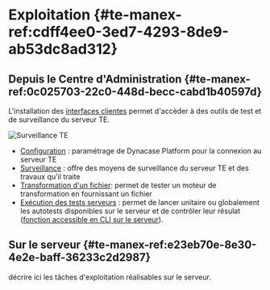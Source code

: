 # Exploitation {#te-manex-ref:cdff4ee0-3ed7-4293-8de9-ab53dc8ad312}

## Depuis le Centre d'Administration {#te-manex-ref:0c025703-22c0-448d-becc-cabd1b40597d}

L'installation des [interfaces clientes](#te-manex-ref:4fc3d410-30da-461e-b96e-d99f894d3409) permet
d'accèder à des outils de test et de surveillance du serveur TE.

![Surveillance TE ](exploitation-001.png "Surveillance TE")

* [Configuration](#te-manex-ref:33a5475b-28e7-4b95-b0ea-a127e4794e93) : paramétrage de Dynacase Platform pour la connexion au serveur TE
* [Surveillance](#te-manex-ref:7a4c7126-8b90-4e35-af30-19846d2972f9) : offre des moyens de surveillance du serveur TE et des travaux qu'il traite
* [Transformation d'un fichier](#te-manex-ref:483272a9-a83c-4821-b537-47861a986398): permet de tester un moteur de transformation en fournissant un fichier
* [Exécution des tests serveurs](#te-manex-ref:483272a9-a83c-4821-b537-47861a986398) : permet de lancer unitaire ou globalement les autotests disponibles sur le serveur et de contrôler leur résulat ([fonction accessible en CLI sur le serveur](#te-manex-ref:02b9cb27-aca7-4232-8ba5-0455fa43709d)). 








## Sur le serveur {#te-manex-ref:e23eb70e-8e30-4e2e-baff-36233c2d2987}

<span class="flag inline fixme">décrire ici les tâches d'exploitation réalisables sur le serveur.</span>
